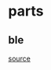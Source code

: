 # parts
## ble
<a href="https://github.com/highchops1981/mypace-kotlin/tree/master/parts/ble">source</a><br>
